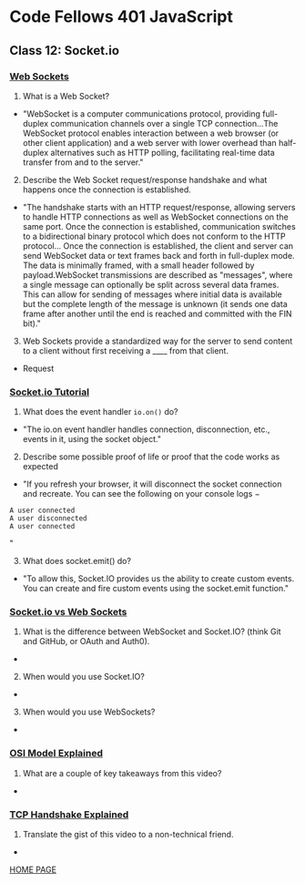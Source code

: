# Code Fellows 401 JavaScript

## Class 12: Socket.io

### [Web Sockets](https://en.wikipedia.org/wiki/WebSocket)

1. What is a Web Socket?

- "WebSocket is a computer communications protocol, providing full-duplex communication channels over a single TCP connection...The WebSocket protocol enables interaction between a web browser (or other client application) and a web server with lower overhead than half-duplex alternatives such as HTTP polling, facilitating real-time data transfer from and to the server."

2. Describe the Web Socket request/response handshake and what happens once the connection is established.

- "The handshake starts with an HTTP request/response, allowing servers to handle HTTP connections as well as WebSocket connections on the same port. Once the connection is established, communication switches to a bidirectional binary protocol which does not conform to the HTTP protocol... Once the connection is established, the client and server can send WebSocket data or text frames back and forth in full-duplex mode. The data is minimally framed, with a small header followed by payload.WebSocket transmissions are described as "messages", where a single message can optionally be split across several data frames. This can allow for sending of messages where initial data is available but the complete length of the message is unknown (it sends one data frame after another until the end is reached and committed with the FIN bit)."

3. Web Sockets provide a standardized way for the server to send content to a client without first receiving a \_\_\_\_ from that client.

- Request

### [Socket.io Tutorial](https://www.tutorialspoint.com/socket.io/)

1. What does the event handler `io.on()` do?

- "The io.on event handler handles connection, disconnection, etc., events in it, using the socket object."

2. Describe some possible proof of life or proof that the code works as expected

- "If you refresh your browser, it will disconnect the socket connection and recreate. You can see the following on your console logs −

```
A user connected
A user disconnected
A user connected
```

"

3. What does socket.emit() do?

- "To allow this, Socket.IO provides us the ability to create custom events. You can create and fire custom events using the socket.emit function."

### [Socket.io vs Web Sockets](https://www.educba.com/websocket-vs-socket-io/)

1. What is the difference between WebSocket and Socket.IO? (think Git and GitHub, or OAuth and Auth0).

-

2. When would you use Socket.IO?

-

3. When would you use WebSockets?

-

### [OSI Model Explained](https://www.educba.com/websocket-vs-socket-io/)

1. What are a couple of key takeaways from this video?

-

### [TCP Handshake Explained](https://www.educba.com/websocket-vs-socket-io/)

1. Translate the gist of this video to a non-technical friend.

-

[HOME PAGE](https://getullrichordietrying.github.io/reading-notes/)
